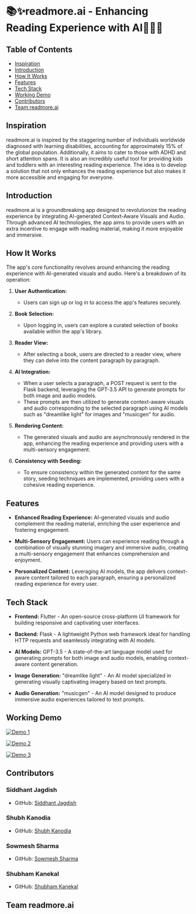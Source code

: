 # 📚✨readmore.ai - Enhancing Reading Experience with AI🚀🎨🎶

## Table of Contents
- [Inspiration](#inspiration) 
- [Introduction](#introduction)
- [How It Works](#how-it-works)
- [Features](#features)
- [Tech Stack](#tech-stack)
- [Working Demo](#working-demo)
- [Contributors](#contributors)
- [Team readmore.ai](#team-readmoreai)

## Inspiration

readmore.ai is inspired by the staggering number of individuals worldwide diagnosed with learning disabilities, accounting for approximately 15% of the global population. Additionally, it aims to cater to those with ADHD and short attention spans. It is also an incredibly useful tool for providing kids and toddlers with an interesting reading experience.  The idea is to develop a solution that not only enhances the reading experience but also makes it more accessible and engaging for everyone.

## Introduction

readmore.ai is a groundbreaking app designed to revolutionize the reading experience by integrating AI-generated Context-Aware Visuals and Audio. Through advanced AI technologies, the app aims to provide users with an extra incentive to engage with reading material, making it more enjoyable and immersive.

## How It Works

The app's core functionality revolves around enhancing the reading experience with AI-generated visuals and audio. Here's a breakdown of its operation:

1. **User Authentication:**
   - Users can sign up or log in to access the app's features securely.

2. **Book Selection:**
   - Upon logging in, users can explore a curated selection of books available within the app's library.

3. **Reader View:**
   - After selecting a book, users are directed to a reader view, where they can delve into the content paragraph by paragraph.

4. **AI Integration:**
   - When a user selects a paragraph, a POST request is sent to the Flask backend, leveraging the GPT-3.5 API to generate prompts for both image and audio models.
   - These prompts are then utilized to generate context-aware visuals and audio corresponding to the selected paragraph using AI models such as "dreamlike light" for images and "musicgen" for audio.

5. **Rendering Content:**
   - The generated visuals and audio are asynchronously rendered in the app, enhancing the reading experience and providing users with a multi-sensory engagement.

6. **Consistency with Seeding:**
   - To ensure consistency within the generated content for the same story, seeding techniques are implemented, providing users with a cohesive reading experience.

## Features

- **Enhanced Reading Experience:** AI-generated visuals and audio complement the reading material, enriching the user experience and fostering engagement.
  
- **Multi-Sensory Engagement:** Users can experience reading through a combination of visually stunning imagery and immersive audio, creating a multi-sensory engagement that enhances comprehension and enjoyment.

- **Personalized Content:** Leveraging AI models, the app delivers context-aware content tailored to each paragraph, ensuring a personalized reading experience for every user.

## Tech Stack

- **Frontend:** Flutter - An open-source cross-platform UI framework for building responsive and captivating user interfaces.
  
- **Backend:** Flask - A lightweight Python web framework ideal for handling HTTP requests and seamlessly integrating with AI models.
  
- **AI Models:** GPT-3.5 - A state-of-the-art language model used for generating prompts for both image and audio models, enabling context-aware content generation.
  
- **Image Generation:** "dreamlike light" - An AI model specialized in generating visually captivating imagery based on text prompts.
  
- **Audio Generation:** "musicgen" - An AI model designed to produce immersive audio experiences tailored to text prompts.

  
## Working Demo

[![Demo 1](https://github.com/Akatsuki49/Readmore.ai/assets/110471762/d618517f-108e-477f-a269-b8edc774e0bc)](https://github.com/Akatsuki49/Readmore.ai/assets/110471762/d618517f-108e-477f-a269-b8edc774e0bc)

[![Demo 2](https://github.com/Akatsuki49/Readmore.ai/assets/110471762/7ae78857-4608-48b9-b9ba-f397547e551c)](https://github.com/Akatsuki49/Readmore.ai/assets/110471762/7ae78857-4608-48b9-b9ba-f397547e551c)

[![Demo 3](https://github.com/Akatsuki49/Readmore.ai/assets/110471762/e800d573-0612-4471-86fc-c5772a60eeb6)](https://github.com/Akatsuki49/Readmore.ai/assets/110471762/e800d573-0612-4471-86fc-c5772a60eeb6)

## Contributors

### Siddhant Jagdish
- GitHub: [Siddhant Jagdish](https://github.com/siddhantjagdish)


### Shubh Kanodia
- GitHub: [Shubh Kanodia](https://github.com/ShubhKanodia)


### Sowmesh Sharma
- GitHub: [Sowmesh Sharma](https://github.com/SowmeshSharma0411)


### Shubham Kanekal
- GitHub: [Shubham Kanekal](https://github.com/shubhamk10)



## Team readmore.ai
